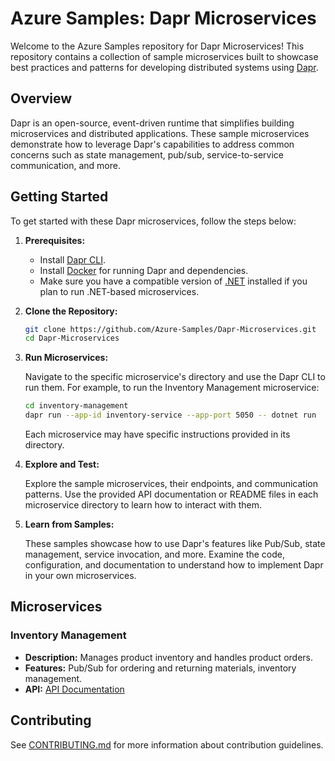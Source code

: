 # Azure Samples: Dapr Microservices

Welcome to the Azure Samples repository for Dapr Microservices! This repository contains a collection of sample microservices built to showcase best practices and patterns for developing distributed systems using [Dapr](https://dapr.io/).

## Overview

Dapr is an open-source, event-driven runtime that simplifies building microservices and distributed applications. These sample microservices demonstrate how to leverage Dapr's capabilities to address common concerns such as state management, pub/sub, service-to-service communication, and more.

## Getting Started

To get started with these Dapr microservices, follow the steps below:

1. **Prerequisites:**

   - Install [Dapr CLI](https://docs.dapr.io/getting-started/install-dapr-cli/).
   - Install [Docker](https://www.docker.com/get-started) for running Dapr and dependencies.
   - Make sure you have a compatible version of [.NET](https://dotnet.microsoft.com/download/dotnet) installed if you plan to run .NET-based microservices.

2. **Clone the Repository:**

   ```bash
   git clone https://github.com/Azure-Samples/Dapr-Microservices.git
   cd Dapr-Microservices
   ```

3. **Run Microservices:**

   Navigate to the specific microservice's directory and use the Dapr CLI to run them. For example, to run the Inventory Management microservice:

   ```bash
   cd inventory-management
   dapr run --app-id inventory-service --app-port 5050 -- dotnet run
   ```

   Each microservice may have specific instructions provided in its directory.

4. **Explore and Test:**

   Explore the sample microservices, their endpoints, and communication patterns. Use the provided API documentation or README files in each microservice directory to learn how to interact with them.

5. **Learn from Samples:**

   These samples showcase how to use Dapr's features like Pub/Sub, state management, service invocation, and more. Examine the code, configuration, and documentation to understand how to implement Dapr in your own microservices.

## Microservices

### Inventory Management

- **Description:** Manages product inventory and handles product orders.
- **Features:** Pub/Sub for ordering and returning materials, inventory management.
- **API:** [API Documentation](inventory-management/README.md)

## Contributing

See [CONTRIBUTING.md](CONTRIBUTING.md) for more information about contribution guidelines.